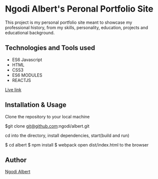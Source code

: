 Ngodi Albert's Peronal Portfolio Site
==========

This project is my personal portfolio site meant to showcase my professional history, from my skills, personality, education, projects and educational background.

Technologies and Tools used
---------------------------

*   ES6 Javascript
*   HTML
*   CSS3
*   ES6 MODULES
*   REACTJS

[Live link](albertngodi.tech)


Installation & Usage
--------------------

Clone the repository to your local machine

$git clone git@github.com:ngodi/albert.git

cd into the directory, install dependencies, start(build and run)

$ cd albert $ npm install $ webpack open dist/index.html to the browser

Author
------

[Ngodi Albert](https://github.com/ngodi)
